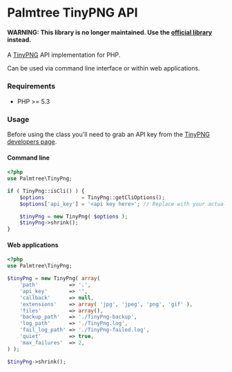 # Palmtree TinyPNG API


#### WARNING: This library is no longer maintained. Use the [official library](https://tinypng.com/developers/reference/php) instead.

A [TinyPNG](https://tinypng.com/) API implementation for PHP.

Can be used via command line interface or within web applications.

### Requirements
* PHP >= 5.3

### Usage

Before using the class you'll need to grab an API key from the [TinyPNG
developers page](https://tinypng.com/developers).

#### Command line
```php
<?php
use Palmtree\TinyPng;

if ( TinyPng::isCli() ) {
	$options            = TinyPng::getCliOptions();
	$options['api_key'] = '<api key here>'; // Replace with your actual API key.

	$tinyPng = new TinyPng( $options );
	$tinyPng->shrink();
}
```

#### Web applications
```php
<?php
use Palmtree\TinyPng;

$tinyPng = new TinyPng( array(
	'path'          => '.',
	'api_key'       => '',
	'callback'      => null,
	'extensions'    => array( 'jpg', 'jpeg', 'png', 'gif' ),
	'files'         => array(),
	'backup_path'   => './TinyPng-backup',
	'log_path'      => './TinyPng.log',
	'fail_log_path' => './TinyPng-failed.log',
	'quiet'         => true,
	'max_failures'  => 2,
) );

$tinyPng->shrink();
```
